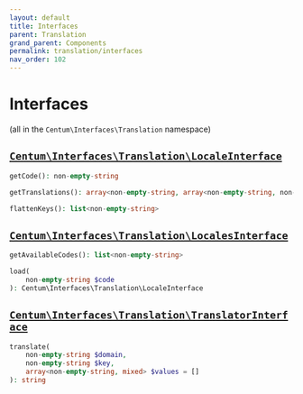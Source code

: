 ```yaml
---
layout: default
title: Interfaces
parent: Translation
grand_parent: Components
permalink: translation/interfaces
nav_order: 102
---
```




# Interfaces

(all in the `Centum\Interfaces\Translation` namespace)



## [`Centum\Interfaces\Translation\LocaleInterface`](https://github.com/SidRoberts/centum/blob/main/src/Interfaces/Translation/LocaleInterface.php)

```php
getCode(): non-empty-string
```

```php
getTranslations(): array<non-empty-string, array<non-empty-string, non-empty-string>>
```

```php
flattenKeys(): list<non-empty-string>
```



## [`Centum\Interfaces\Translation\LocalesInterface`](https://github.com/SidRoberts/centum/blob/main/src/Interfaces/Translation/LocalesInterface.php)

```php
getAvailableCodes(): list<non-empty-string>
```

```php
load(
    non-empty-string $code
): Centum\Interfaces\Translation\LocaleInterface
```



## [`Centum\Interfaces\Translation\TranslatorInterface`](https://github.com/SidRoberts/centum/blob/main/src/Interfaces/Translation/TranslatorInterface.php)

```php
translate(
    non-empty-string $domain,
    non-empty-string $key,
    array<non-empty-string, mixed> $values = []
): string
```
